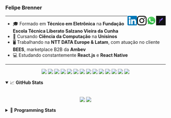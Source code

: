 <h3>Felipe Brenner</h3>

<a href="https://app.rocketseat.com.br/me/felipebrenner" target="_blank" rel="nofollow"><img align="right" width="30rem" src="./assets/rocketseat-black.png" alt="Rocketseat: @felipebrenner"/></a>
<a href="https://api.whatsapp.com/send?phone=5551995585968" target="_blank" rel="nofollow"><img align="right" width="30rem" src="./assets/whatsapp.png" alt="Whatsapp: +55 51995585968"/></a>
<a href="https://www.instagram.com/felipeobrenner/" target="_blank" rel="nofollow"><img align="right" width="30rem" src="./assets/instagram.png" alt="Instagram: @felipeobrenner"/></a>
<a href="https://www.linkedin.com/in/felipe-de-oliveira-brenner/" target="_blank" rel="nofollow"><img align="right" width="30rem" src="./assets/linkedin.png" alt="LinkedIn: @felipe-de-oliveira-brenner"/></a>

---

- 🎓 Formado em **Técnico em Eletrônica** na **Fundação Escola Técnica Liberato Salzano Vieira da Cunha**
- 📓 Cursando **Ciência da Computação** na **Unisinos**
- 🖥️ Trabalhando na **NTT DATA Europe & Latam**, com atuação no cliente **BEES**, marketplace B2B da **Ambev**
- 💻 Estudando constantemente **React.js** e **React Native**

---

<p align='center'>
  <img width="35rem" src="https://cdn.jsdelivr.net/gh/devicons/devicon/icons/react/react-original.svg" />
  <img width="35rem" src="https://cdn.jsdelivr.net/gh/devicons/devicon/icons/javascript/javascript-plain.svg" />
  <img width="35rem" src="https://cdn.jsdelivr.net/gh/devicons/devicon/icons/typescript/typescript-plain.svg" />
  <img width="35rem" src="https://cdn.jsdelivr.net/gh/devicons/devicon/icons/materialui/materialui-plain.svg" />
  <img width="35rem" src="https://cdn.jsdelivr.net/gh/devicons/devicon/icons/redux/redux-original.svg" />
  <img width="35rem" src="https://cdn.jsdelivr.net/gh/devicons/devicon/icons/css3/css3-plain.svg" />
  <img width="35rem" src="https://cdn.jsdelivr.net/gh/devicons/devicon/icons/html5/html5-plain.svg" />
  <img width="35rem" src="https://cdn.jsdelivr.net/gh/devicons/devicon/icons/vscode/vscode-original.svg" />
  <img width="35rem" src="https://cdn.jsdelivr.net/gh/devicons/devicon/icons/git/git-original.svg" />
  <img width="35rem" src="https://cdn.jsdelivr.net/gh/devicons/devicon/icons/yarn/yarn-original.svg" />
  <img width="35rem" src="https://cdn.jsdelivr.net/gh/devicons/devicon/icons/npm/npm-original-wordmark.svg" />
  <img width="35rem" src="https://cdn.jsdelivr.net/gh/devicons/devicon/icons/microsoftsqlserver/microsoftsqlserver-plain.svg" />
  <img width="35rem" src="https://cdn.jsdelivr.net/gh/devicons/devicon/icons/oracle/oracle-original.svg" />
  <img width="35rem" src="https://cdn.jsdelivr.net/gh/devicons/devicon/icons/ubuntu/ubuntu-plain.svg" />
</p>

<details open>
  <summary>📈 <b>GitHub Stats</b></summary>
  <br>
  <p align="center">
  <img src="https://github-readme-stats.vercel.app/api?username=felipebrenner&show_icons=true&theme=dark"/>
  <img src="https://github-readme-stats.vercel.app/api/top-langs/?username=felipebrenner&layout=compact&theme=dark">
  </p>

</details>

<details>
  <summary>🤖 <b>Programming Stats</b></summary>
  <br/>

  <!--START_SECTION:waka-->
![Code Time](http://img.shields.io/badge/Code%20Time-1%2C256%20hrs%2041%20mins-blue)

**🐱 My GitHub Data** 

> 🏆 246 Contributions in the Year 2022
 > 
> 📦 255.2 kB Used in GitHub's Storage 
 > 
> 🚫 Not Opted to Hire
 > 
> 📜 26 Public Repositories 
 > 
> 🔑 1 Private Repository 
 > 
**I'm an Early 🐤** 

```text
🌞 Morning    59 commits     ████░░░░░░░░░░░░░░░░░░░░░   17.99% 
🌆 Daytime    124 commits    █████████░░░░░░░░░░░░░░░░   37.8% 
🌃 Evening    140 commits    ██████████░░░░░░░░░░░░░░░   42.68% 
🌙 Night      5 commits      ░░░░░░░░░░░░░░░░░░░░░░░░░   1.52%

```
📅 **I'm Most Productive on Wednesday** 

```text
Monday       51 commits     ████░░░░░░░░░░░░░░░░░░░░░   15.55% 
Tuesday      62 commits     ████░░░░░░░░░░░░░░░░░░░░░   18.9% 
Wednesday    65 commits     █████░░░░░░░░░░░░░░░░░░░░   19.82% 
Thursday     45 commits     ███░░░░░░░░░░░░░░░░░░░░░░   13.72% 
Friday       54 commits     ████░░░░░░░░░░░░░░░░░░░░░   16.46% 
Saturday     15 commits     █░░░░░░░░░░░░░░░░░░░░░░░░   4.57% 
Sunday       36 commits     ██░░░░░░░░░░░░░░░░░░░░░░░   10.98%

```


📊 **This Week I Spent My Time On** 

```text
💬 Programming Languages: 
TypeScript               26 hrs 28 mins      █████████████████████░░░░   85.54% 
JSON                     1 hr 24 mins        █░░░░░░░░░░░░░░░░░░░░░░░░   4.54% 
C++                      1 hr 7 mins         █░░░░░░░░░░░░░░░░░░░░░░░░   3.65% 
C                        1 hr                ░░░░░░░░░░░░░░░░░░░░░░░░░   3.24% 
SCSS                     22 mins             ░░░░░░░░░░░░░░░░░░░░░░░░░   1.22%

🔥 Editors: 
VS Code                  30 hrs 57 mins      █████████████████████████   100.0%

🐱‍💻 Projects: 
nfa-components-react     15 hrs 43 mins      ████████████░░░░░░░░░░░░░   50.81% 
nfa-global               5 hrs 34 mins       ████░░░░░░░░░░░░░░░░░░░░░   18.0% 
nfa-algo-selling         4 hrs 28 mins       ███░░░░░░░░░░░░░░░░░░░░░░   14.45% 
nfa-shopping-experience  1 hr 52 mins        █░░░░░░░░░░░░░░░░░░░░░░░░   6.04% 
2022-2-Computacao-Grafica56 mins             ░░░░░░░░░░░░░░░░░░░░░░░░░   3.04%

💻 Operating System: 
Linux                    30 hrs 57 mins      █████████████████████████   100.0%

```

**I Mostly Code in TypeScript** 

```text
TypeScript               10 repos            ████████░░░░░░░░░░░░░░░░░   34.48% 
Java                     3 repos             ██░░░░░░░░░░░░░░░░░░░░░░░   10.34% 
JavaScript               3 repos             ██░░░░░░░░░░░░░░░░░░░░░░░   10.34% 
CSS                      2 repos             █░░░░░░░░░░░░░░░░░░░░░░░░   6.9% 
C++                      2 repos             █░░░░░░░░░░░░░░░░░░░░░░░░   6.9%

```



 Last Updated on 26/08/2022 04:20:37 UTC
<!--END_SECTION:waka-->
</details>
